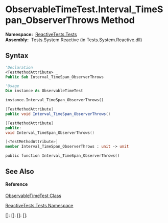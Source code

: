 # ObservableTimeTest.Interval\_TimeSpan\_ObserverThrows Method

**Namespace:**  [ReactiveTests.Tests](ReactiveTests.Tests\ReactiveTests.Tests.md)  
**Assembly:**  Tests.System.Reactive (in Tests.System.Reactive.dll)

## Syntax

```vb
'Declaration
<TestMethodAttribute> _
Public Sub Interval_TimeSpan_ObserverThrows
```

```vb
'Usage
Dim instance As ObservableTimeTest

instance.Interval_TimeSpan_ObserverThrows()
```

```csharp
[TestMethodAttribute]
public void Interval_TimeSpan_ObserverThrows()
```

```c++
[TestMethodAttribute]
public:
void Interval_TimeSpan_ObserverThrows()
```

```fsharp
[<TestMethodAttribute>]
member Interval_TimeSpan_ObserverThrows : unit -> unit 
```

```jscript
public function Interval_TimeSpan_ObserverThrows()
```

## See Also

#### Reference

[ObservableTimeTest Class](ObservableTimeTest\ObservableTimeTest.md)

[ReactiveTests.Tests Namespace](ReactiveTests.Tests\ReactiveTests.Tests.md)

[]: 
[]: 
[]: 
[]: 